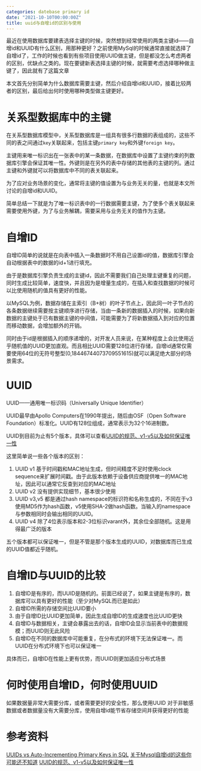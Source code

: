 ```yaml
---
categories: datebase primary id
date: "2021-10-10T00:00:00Z"
title: uuid与自增id的区别与使用
---
```


最近在使用数据库要建表选择主键的时候，突然想到经常使用的两类主键id——自增id和UUID有什么区别，用那种更好？之前使用MySql的时候通常直接就选择了自增id了，工作的时候也看到有些项目使用UUID做主键，但是都没怎么考虑两者的区别，优缺点之类的。现在要键新表选择主键的时候，就需要考虑选择哪种做主键了，因此就有了这篇文章

本文首先分别简单为什么数据库需要主键，然后介绍自增id和UUID，接着比较两者的区别，最后给出何时使用哪种类型做主键更好。

# 关系型数据库中的主键
在关系型数据库模型中，关系型数据库是一组具有很多行数据的表组成的，这些不同的表之间通过`key`关联起来，包括主键`primary key`和外键`foreign key`。

主键用来唯一标识出在一张表中的某一条数据，在数据库中设置了主键约束的列数据库引擎会保证其唯一性。外键则是在另外的表中存储的其他表的主键的列。通过主键和外键就可以将数据库中不同的表关联起来。

为了应对业务场景的变化，通常将主键的值设置为与业务无关的量，也就是本文所讨论的自增id和UUID。

简单总结一下就是为了唯一标识表中的一行数据需要主键，为了使多个表关联起来需要使用外键，为了与业务解耦，需要采用与业务无关的值作为主键。

# 自增ID
自增ID简单的说就是在向表中插入一条数据时不用自己设置id的值，数据库引擎会自动根据表中的数据的id+1进行填充。

由于是数据库引擎负责生成的主键id，因此不需要我们自己处理主键重复的问题，同时生成比较简单，速度快，并且因为是增量生成的，在插入和查找数据的时候可以比使用随机的值具有更好的性能。

以MySQL为例，数据存储在主索引（B+树）的叶子节点上，因此同一叶子节点的各条数据继续需要按主键顺序进行存储，当由一条新的数据插入的时候，如果向新数据的主键处于已有数据主键的中间值，可能需要为了将新数据插入到对应的位置而移动数据，会增加额外的开销。

同时由于id是根据插入的顺序递增的，对开发人员来说，在某种程度上会比使用近乎随机值的UUID更加直观。而且相比UUID需要128位进行存储，自增id通常仅需要使用64位的无符号整型(0,18446744073709551615)就可以满足绝大部分的场景需求。

# UUID
UUID——通用唯一标识码（Universally Unique Identifier）

UUID最早由Apollo Computers在1990年提出，随后由OSF（Open Software Foundation）标准化。UUID有128位组成，通常表示为32个16进制数。

UUID到目前为止有5个版本，具体可以查看[UUID的规范、v1-v5以及如何保证唯一性](https://blog.csdn.net/sendudu/article/details/110913344)

这里简单说一些各个版本的区别：
1. UUID v1 基于时间戳和MAC地址生成，但时间精度不足时使用clock sequence来扩展时间戳。由于此版本依赖于设备供应商提供唯一的MAC地址，因此可以通常它反查到对应的MAC地址
2. UUID v2 没有提供实现细节，基本很少使用
3. UUID v3,v5 都是通过hash namespace的标识符和名称生成的，不同在于v3使用MD5作为hash函数，v5使用SHA-2做hash函数。当输入的namespace与参数相同时会输出相同的UUID。
4. UUID v4 除了4位表示版本和2-3位标识varant外，其余位全部随机。这是用得最广泛的版本

五个版本都可以保证唯一，但是不管是那个版本生成的UUID，对数据库而已生成的UUID值都近乎随机。

# 自增ID与UUID的比较

1. 自增ID是有序的，而UUID是随机的。前面已经说了，如果主键是有序的，数据库可以具有更好的性能（至少对MySQL而已是如此）
2. 自增ID所需的存储空间比UUID要小
3. 由于自增ID比UUID更加简单，因此生成自增ID的生成速度也比UUID更快
4. 自增ID与数据相关，主键会暴露出去的话，自增ID会显示当前表中的数据规模；而UUID则无此风险
5. 自增ID在不同的数据库中可能重复，在分布式的环境下无法保证唯一。而UUID在分布式环境下也可以保证唯一

具体而已，自增ID在性能上更有优势，而UUID则更加适应分布式场景

# 何时使用自增ID，何时使用UUID
如果数据量非常大需要分库，或者需要更好的安全性，那么使用UUID
对于非敏感数据或者数据量没有大需要分库，使用自增id能节省存储空间并获得更好的性能


# 参考资料
[UUIDs vs Auto-Incrementing Primary Keys in SQL](https://dev.to/arctype/uuids-vs-auto-incrementing-primary-keys-in-sql-2987)
[关于Mysql自增id的这些你可能还不知道](https://www.html.cn/softprog/database/115350.html)
[UUID的规范、v1-v5以及如何保证唯一性](https://blog.csdn.net/sendudu/article/details/110913344)
